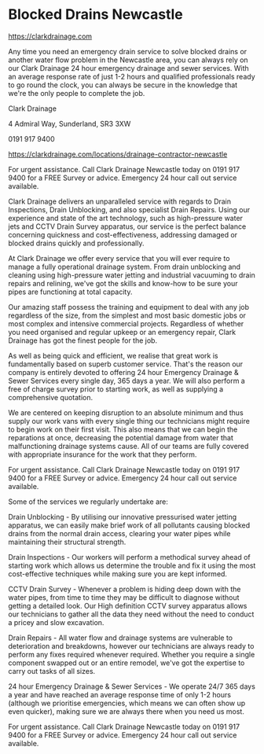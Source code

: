 # Blocked Drains Newcastle

https://clarkdrainage.com

Any time you need an emergency drain service to solve blocked drains or another water flow problem in the Newcastle area, you can always rely on our Clark Drainage 24 hour emergency drainage and sewer services. With an average response rate of just 1-2 hours and qualified professionals ready to go round the clock, you can always be secure in the knowledge that we're the only people to complete the job.

Clark Drainage

4 Admiral Way, Sunderland, SR3 3XW

0191 917 9400

https://clarkdrainage.com/locations/drainage-contractor-newcastle

For urgent assistance. Call Clark Drainage Newcastle today on 0191 917 9400 for a FREE Survey or advice. Emergency 24 hour call out service available.

Clark Drainage delivers an unparalleled service with regards to Drain Inspections, Drain Unblocking, and also specialist Drain Repairs. Using our experience and state of the art technology, such as high-pressure water jets and CCTV Drain Survey apparatus, our service is the perfect balance concerning quickness and cost-effectiveness, addressing damaged or blocked drains quickly and professionally.

At Clark Drainage we offer every service that you will ever require to manage a fully operational drainage system. From drain unblocking and cleaning using high-pressure water jetting and industrial vacuuming to drain repairs and relining, we've got the skills and know-how to be sure your pipes are functioning at total capacity.

Our amazing staff possess the training and equipment to deal with any job regardless of the size, from the simplest and most basic domestic jobs or most complex and intensive commercial projects. Regardless of whether you need organised and regular upkeep or an emergency repair, Clark Drainage has got the finest people for the job.

As well as being quick and efficient, we realise that great work is fundamentally based on superb customer service. That's the reason our company is entirely devoted to offering 24 hour Emergency Drainage & Sewer Services every single day, 365 days a year. We will also perform a free of charge survey prior to starting work, as well as supplying a comprehensive quotation.

We are centered on keeping disruption to an absolute minimum and thus supply our work vans with every single thing our technicians might require to begin work on their first visit. This also means that we can begin the reparations at once, decreasing the potential damage from water that malfunctioning drainage systems cause. All of our teams are fully covered with appropriate insurance for the work that they perform.

For urgent assistance. Call Clark Drainage Newcastle today on 0191 917 9400 for a FREE Survey or advice. Emergency 24 hour call out service available.

Some of the services we regularly undertake are:

Drain Unblocking - By utilising our innovative pressurised water jetting apparatus, we can easily make brief work of all pollutants causing blocked drains from the normal drain access, clearing your water pipes while maintaining their structural strength.

Drain Inspections - Our workers will perform a methodical survey ahead of starting work which allows us determine the trouble and fix it using the most cost-effective techniques while making sure you are kept informed.

CCTV Drain Survey - Whenever a problem is hiding deep down with the water pipes, from time to time they may be difficult to diagnose without getting a detailed look. Our High definition CCTV survey apparatus allows our technicians to gather all the data they need without the need to conduct a pricey and slow excavation.

Drain Repairs - All water flow and drainage systems are vulnerable to deterioration and breakdowns, however our technicians are always ready to perform any fixes required whenever required. Whether you require a single component swapped out or an entire remodel, we've got the expertise to carry out tasks of all sizes.

24 hour Emergency Drainage & Sewer Services - We operate 24/7 365 days a year and have reached an average response time of only 1-2 hours (although we prioritise emergencies, which means we can often show up even quicker), making sure we are always there when you need us most.

For urgent assistance. Call Clark Drainage Newcastle today on 0191 917 9400 for a FREE Survey or advice. Emergency 24 hour call out service available.


